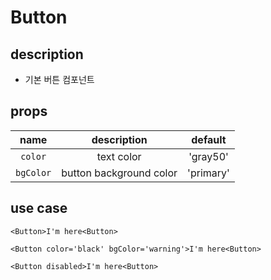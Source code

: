 # Button

## description

- 기본 버튼 컴포넌트

## props

|   name    |       description       |  default  |
| :-------: | :---------------------: | :-------: |
|  `color`  |       text color        | 'gray50'  |
| `bgColor` | button background color | 'primary' |

## use case

```tsx
<Button>I'm here<Button>

<Button color='black' bgColor='warning'>I'm here<Button>

<Button disabled>I'm here<Button>
```
